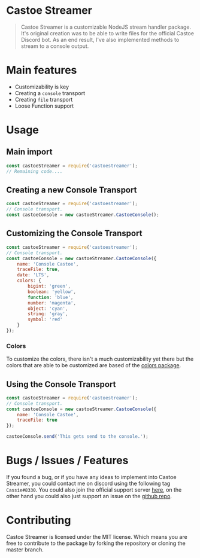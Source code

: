 # Castoe Streamer

> Castoe Streamer is a customizable NodeJS stream handler package. It's original creation was to be able to write files for the official Castoe Discord bot. As an end result, I've also implemented methods to stream to a console output. 

# Main features
* Customizability is key
* Creating a `console` transport
* Creating `file` transport
* Loose Function support

# Usage

## Main import
```JavaScript
const castoeStreamer = require('castoestreamer');
// Remaining code....
```

## Creating a new Console Transport
```JavaScript
const castoeStreamer = require('castoestreamer');
// Console transport.
const castoeConsole = new castoeStreamer.CastoeConsole();
```

## Customizing the Console Transport
```JavaScript
const castoeStreamer = require('castoestreamer');
// Console transport.
const castoeConsole = new castoeStreamer.CastoeConsole({
	name: 'Console Castoe',
	traceFile: true,
	date: 'LTS',
	colors: {
		bigint: 'green',
		boolean: 'yellow',
		function: 'blue',
		number: 'magenta',
		object: 'cyan',
		string: 'gray',
		symbol: 'red'
	}
});
```

### Colors
To customize the colors, there isn't a much customizability yet there but the colors that are able to be customized are based of the [colors package](https://www.npmjs.com/package/colors#text-colors).

## Using the Console Transport
```JavaScript
const castoeStreamer = require('castoestreamer');
// Console transport.
const castoeConsole = new castoeStreamer.CastoeConsole({
	name: 'Console Castoe',
	traceFile: true
});

castoeConsole.send('This gets send to the console.');
```

# Bugs / Issues / Features
If you found a bug, or if you have any ideas to implement into Castoe Streamer, you could contact me on discord using the following tag `Cassie#8330`. You could also join the official support server [here](https://discord.gg/3BjWtjn), on the other hand you could also just support an issue on the [github repo](https://github.com/DevCassie/Castoe-Streamer/issues).

# Contributing
Castoe Streamer is licensed under the MIT license. Which means you are free to contribute to the package by forking the repository or cloning the master branch.